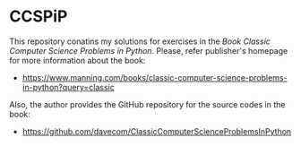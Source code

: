 # CCSPiP
This repository conatins my solutions for exercises in the *Book Classic Computer Science Problems in Python*. Please, refer publisher's homepage for more information about the book:
* https://www.manning.com/books/classic-computer-science-problems-in-python?query=classic

Also, the author provides the GitHub repository for the source codes in the book:
* https://github.com/davecom/ClassicComputerScienceProblemsInPython
